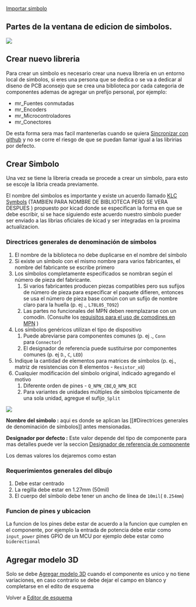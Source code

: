 [Importar simbolo](Importar%20simbolo.md)

## Partes de la ventana de edicion de simbolos. 

![](https://i.imgur.com/1Mlgmko.png)

## Crear nuevo libreria

Para crear un simbolo es necesario crear una nueva libreria en un entorno local de simbolos, si eres una persona que se dedica o se va a dedicar al diseno de PCB aconsejo que se crea una biblioteca por cada categoria de componentes ademas de agregar un prefijo personal, por ejemplo:

* mr_Fuentes conmutadas
* mr_Encoders
* mr_Microcontroladores
* mr_Conectores

De esta forma sera mas facil mantenerlas cuando se quiera [Sincronizar con github](Sincronizar%20con%20github.md) y no se corre el riesgo de que se puedan llamar igual a las libririas por defecto.

## Crear Simbolo

Una vez se tiene la libreria creada se procede a crear un simbolo, para esto se escoje la libria creada previamente.

El nombre del simbolos es importante y existe un acuerdo llamado [KLC Symbols](https://klc.kicad.org/symbol/)  (TAMBIEN PARA NOMBRE DE BIBLIOTECA PERO SE VERA DESPUES ) propuesto por kicad donde se especifican la forma en que se debe escribir, si se hace siguiendo este acuerdo nuestro simbolo pueder ser enviado a las librias oficiales de kicad y ser integradas en la proxima actualizacion.

### Directrices generales de denominación de símbolos

1.  El nombre de la biblioteca no debe duplicarse en el nombre del símbolo
2.  Si existe un símbolo con el mismo nombre para varios fabricantes, el nombre del fabricante se escribe primero
3.  Los símbolos completamente especificados se nombran según el número de pieza del fabricante.
	1.  Si varios fabricantes producen piezas compatibles pero sus sufijos de número de pieza para especificar el paquete difieren, entonces se usa el número de pieza base común con un sufijo de nombre claro para la huella (p. ej ., `L78L05_TO92`)
	2.  Las partes no funcionales del MPN deben reemplazarse con un comodín. (Consulte los [requisitos para el uso de comodines en MPN](https://klc.kicad.org/symbol/s2/s2.2) )
5.  Los símbolos genéricos utilizan el tipo de dispositivo
    1.  Puede abreviarse para componentes comunes (p. ej ., `Conn` para `Connector`)
    2.  El designador de referencia puede sustituirse por componentes comunes (p. ej `D`., `C`, `LED`)
6.  Indique la cantidad de elementos para matrices de símbolos (p. ej., matriz de resistencias con 8 elementos - `Resistor_x8`)
7.  Cualquier modificación del símbolo original, indicado agregando el motivo
    1.  Diferente orden de pines - `Q_NPN_CBE`,`Q_NPN_BCE`
    2.  Para variantes de unidades múltiples de símbolos típicamente de una sola unidad, agregue el sufijo`_Split`

![](https://i.imgur.com/eBPDzQj.png)

**Nombre del simbolo :** aqui es donde se aplican las [[#Directrices generales de denominación de símbolos]] antes mensionadas.

**Designador por defecto :** Este valor depende del tipo de componente para mas detalles puede ver la seccion  [Designador de referencia de componente](https://klc.kicad.org/symbol/s6/s6.1/)

Los demas valores los dejaremos como estan

### Requerimientos generales del dibujo

1. Debe estar centrado
2. La regilla debe estar en 1.27mm (50mil)
3. El cuerpo del símbolo debe tener un ancho de línea de `10mil`( `0.254mm`)

### Funcion de pines y ubicacion

La funcion de los pines debe estar de acuerdo a la funcion que cumplen en el componente, por ejemplo la entrada de potencia debe estar como `input_power` pines GPIO de un MCU por ejemplo debe estar como `biderectional` 

## Agregar modelo 3D

Solo se debe [Agregar modelo 3D](Agregar%20modelo%203D.md) cuando el componente es unico y no tiene variaciones, en caso contrario se debe dejar el campo en blanco y completarse en el edito de esquema

Volver a [Editor de esquema](Editor%20de%20esquema.md)
